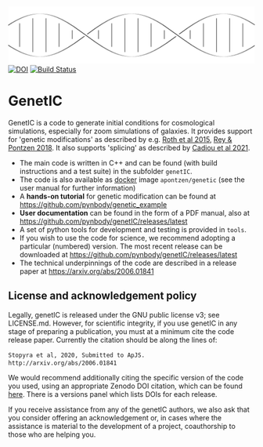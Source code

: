 ![genetIC](./genetic.svg)[![DOI](https://zenodo.org/badge/81329348.svg)](https://zenodo.org/badge/latestdoi/81329348) [![Build Status](https://github.com/pynbody/genetIC/actions/workflows/build-test.yaml/badge.svg?branch=master)](https://github.com/pynbody/genetIC/actions/)

GenetIC
=======

GenetIC is a code to generate initial conditions for cosmological simulations, especially for zoom simulations of galaxies. It provides support for 'genetic modifications' as described by e.g. [Roth et al 2015](https://arxiv.org/abs/1504.07250), [Rey & Pontzen 2018](https://arxiv.org/abs/1706.04615). It also supports 'splicing' as described by [Cadiou et al 2021](https://arxiv.org/abs/2107.03407). 
* The main code is written in C++ and can be found (with build instructions and a test suite) in the subfolder `genetIC`. 
* The code is also available as [docker](http://docker.io) image `apontzen/genetic` (see the user manual for further information)
* A **hands-on tutorial** for genetic modification can be found at https://github.com/pynbody/genetic_example
* **User documentation** can be found in the form of a PDF manual, also at https://github.com/pynbody/genetIC/releases/latest
* A set of python tools for development and testing is provided in `tools`.
* If you wish to use the code for science, we recommend adopting a particular (numbered) version. The most recent release can be downloaded at https://github.com/pynbody/genetIC/releases/latest
* The technical underpinnings of the code are described in a release paper at https://arxiv.org/abs/2006.01841

License and acknowledgement policy
----------------------------------

Legally, genetIC is released under the GNU public license v3; see LICENSE.md. However, for scientific integrity, if 
you use genetIC in any stage of preparing a publication, you must at a minimum cite the code release paper. Currently the citation should be along the lines of:

```
Stopyra et al, 2020, Submitted to ApJS. http://arxiv.org/abs/2006.01841
```

We would recommend additionally citing the specific version of the code you used, using an appropriate Zenodo 
DOI citation, which can be found [here](https://doi.org/10.5281/zenodo.3874396). There is a versions panel which lists DOIs for each release.

If you receive assistance from any of the genetIC authors, we  also ask that you consider offering an acknowledgement 
or, in cases where the assistance is material to the development of a project, coauthorship to those who are helping you. 
